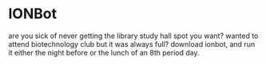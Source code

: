 # IONBot

are you sick of never getting the library study hall spot you want?
wanted to attend biotechnology club but it was always full?
download ionbot, and run it either the night before or the lunch of an 8th period day.

